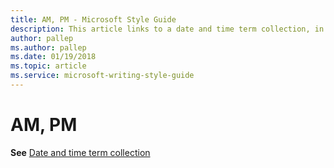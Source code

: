 ```yaml
---
title: AM, PM - Microsoft Style Guide
description: This article links to a date and time term collection, in which contains how to use the AM/PM terms per Microsoft style guidelines.
author: pallep
ms.author: pallep
ms.date: 01/19/2018
ms.topic: article
ms.service: microsoft-writing-style-guide
---
```


# AM, PM

**See** [Date and time term collection](~/a-z-word-list-term-collections/term-collections/date-time-terms.md "Click to ope Date and time term collection.")
